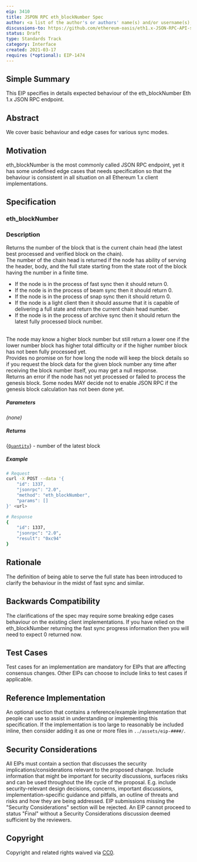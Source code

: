 ```yaml
---
eip: 3410
title: JSPON RPC eth_blockNumber Spec
author: <a list of the author's or authors' name(s) and/or username(s), or name(s) and email(s), e.g. (use with the parentheses or triangular brackets): FirstName LastName (@GitHubUsername), FirstName LastName <foo@bar.com>, FirstName (@GitHubUsername) and GitHubUsername (@GitHubUsername)>
discussions-to: https://github.com/ethereum-oasis/eth1.x-JSON-RPC-API-standard
status: Draft
type: Standards Track
category: Interface
created: 2021-03-17
requires (*optional): EIP-1474
---
```


## Simple Summary
This EIP specifies in details expected behaviour of the eth_blockNumber Eth 1.x JSON RPC endpoint.

## Abstract
We cover basic behaviour and edge cases for various sync modes.

## Motivation
eth_blockNumber is the most commonly called JSON RPC endpoint, yet it has some undefined edge cases that needs specification so that the behaviour is consistent in all situation on all Ethereum 1.x client implementations.

## Specification

### eth_blockNumber

### Description

Returns the number of the block that is the current chain head (the latest best processed and verified block on the chain).
<br/>The number of the chain head is returned if the node has ability of serving the header, body, and the full state starting from the state root of the block having the number in a finite time.
 * If the node is in the process of fast sync then it should return 0.
 * If the node is in the process of beam sync then it should return 0.
 * If the node is in the process of snap sync then it should return 0.
 * If the node is a light client then it should assume that it is capable of delivering a full state and return the current chain head number.
 * If the node is in the process of archive sync then it should return the latest fully processed block number.
  
<br/>The node may know a higher block number but still return a lower one if the lower number block has higher total difficulty or if the higher number block has not been fully processed yet.
<br/>Provides no promise on for how long the node will keep the block details so if you request the block data for the given block number any time after receiving the block number itself, you may get a null response.
<br/>Returns an error if the node has not yet processed or failed to process the genesis block. Some nodes MAY decide not to enable JSON RPC if the genesis block calculation has not been done yet.

##### Parameters

_(none)_

##### Returns

{[`Quantity`](https://eips.ethereum.org/EIPS/eip-1474#quantity)} - number of the latest block

##### Example

```sh
# Request
curl -X POST --data '{
    "id": 1337,
    "jsonrpc": "2.0",
    "method": "eth_blockNumber",
    "params": []
}' <url>

# Response
{
    "id": 1337,
    "jsonrpc": "2.0",
    "result": "0xc94"
}
```

## Rationale
The definition of being able to serve the full state has been introduced to clarify the behaviour in the midst of fast sync and similar.

## Backwards Compatibility
The clarifications of the spec may require some breaking edge cases behaviour on the existing client implementations. If you have relied on the eth_blockNumber returning the fast sync progress information then you will need to expect 0 returned now.

## Test Cases
Test cases for an implementation are mandatory for EIPs that are affecting consensus changes. Other EIPs can choose to include links to test cases if applicable.

## Reference Implementation
An optional section that contains a reference/example implementation that people can use to assist in understanding or implementing this specification.  If the implementation is too large to reasonably be included inline, then consider adding it as one or more files in `../assets/eip-####/`.

## Security Considerations
All EIPs must contain a section that discusses the security implications/considerations relevant to the proposed change. Include information that might be important for security discussions, surfaces risks and can be used throughout the life cycle of the proposal. E.g. include security-relevant design decisions, concerns, important discussions, implementation-specific guidance and pitfalls, an outline of threats and risks and how they are being addressed. EIP submissions missing the "Security Considerations" section will be rejected. An EIP cannot proceed to status "Final" without a Security Considerations discussion deemed sufficient by the reviewers.

## Copyright
Copyright and related rights waived via [CC0](https://creativecommons.org/publicdomain/zero/1.0/).
